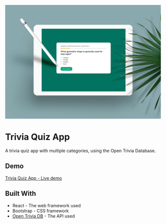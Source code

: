 ![screenshot](public/img/trivia-quiz-app.jpg)

# Trivia Quiz App

A trivia quiz app with multiple categories, using the Open Trivia Database.

## Demo

[Trivia Quiz App - Live demo](https://sofialing.github.io/trivia-quiz-app)

## Built With

-   React - The web framework used
-   Bootstrap - CSS framework
-   [Open Trivia DB](https://opentdb.com/) - The API used
